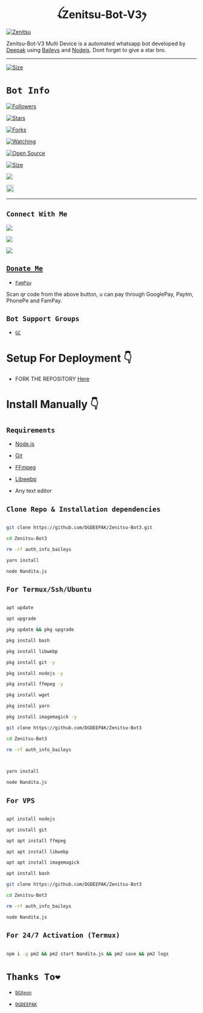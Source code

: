 <h1 align="center">ꪶZenitsu-Bot-V3ꫂ<br></h1>

<a href="https://ibb.co/7k1KVjd"><img src="https://i.ibb.co/RjDcPYk/Zenitsu.jpg" alt="Zenitsu" border="0"></a>

<p align="center">

Zenitsu-Bot-V3 Multi Device is a automated whatsapp bot developed by <a href="https://youtube.com/@dreamguydeepak" target="_blank">Deepak</a> using <a href="https://github.com/adiwajshing/Baileys" target="_blank">Baileys</a> and <a href="https://github.com/nodejs" target="_blank">Nodejs</a>. Dont forget to give a star bro.

</p>

------

<p align="center">

<a href="https://youtu.be/fVFn4fhz-F8"><img title="Size" src="https://img.shields.io/badge/Tutorial-Video-green"></a>

</p>

# ```Bot Info```

<p align="center">

<a href="https://github.com/DGDEEPAK/followers"><img title="Followers" src="https://img.shields.io/github/followers/DGDEEPAK?color=red&style=flat-square"></a>

<a href="https://github.com/DGDEEPAK/Zenitsu-Bot3/stargazers/"><img title="Stars" src="https://img.shields.io/github/stars/DGDEEPAK/Zenitsu-Bot3?color=blue&style=flat-square"></a>

<a href="https://github.com/DGDEEPAK/Zenitsu-Bot3/network/members"><img title="Forks" src="https://img.shields.io/github/forks/DGDEEPAK/Zenitsu-Bot3?color=red&style=flat-square"></a>

<a href="https://github.com/DGDEEPAK/Zenitsu-Bot3/watchers"><img title="Watching" src="https://img.shields.io/github/watchers/DGDEEPAK/Zenitsu-Bot3?label=Watchers&color=blue&style=flat-square"></a>

<a href="https://github.com/DGDEEPAK/Zenitsu-Bot3"><img title="Open Source" src="https://img.shields.io/badge/Author-Deepak.-red?v=103"></a>

<a href="https://github.com/DGDEEPAK/Zenitsu-Bot3/"><img title="Size" src="https://img.shields.io/github/repo-size/DGDEEPAK/Zenitsu-Bot3?style=flat-square&color=green"></a>

<a href="https://hits.seeyoufarm.com"><img src="https://hits.seeyoufarm.com/api/count/incr/badge.svg?url=https%3A%2F%2Fgithub.com%2FDGDEEPAK%2FZenitsu-Bot3&count_bg=%2379C83D&title_bg=%23555555&icon=probot.svg&icon_color=%2300FF6D&title=hits&edge_flat=false"/></a>

<a href="https://github.com/DGDEEPAK/Zenitsu-Bot3/graphs/commit-activity"><img height="20" src="https://img.shields.io/badge/Maintained%3F-yes-green.svg"></a>&nbsp;&nbsp;

   </p>

-------

## ```Connect With Me```

<p align="center">

<a href="https://wa.me/918348225320"><img src="https://img.shields.io/badge/Contact Deepak-25D366?style=for-the-badge&logo=whatsapp&logoColor=white" />

<a href="https://chat.whatsapp.com/KguOo9XsRTW2iESYuHzVX1"><img src="https://img.shields.io/badge/Join Official GC-25D366?style=for-the-badge&logo=whatsapp&logoColor=white" />

<a href="https://youtube.com/@dreamguydeepak"><img src="https://img.shields.io/badge/Subscribe Deepak-ff0000?style=for-the-badge&logo=youtube&logoColor=ff000000&link=https://youtube.com/@dreamguydeepak" /><br>

</p>

## ```Donate Me```

- [`FamPay`](https://i.ibb.co/j4dTYk3/IMG-20221229-WA0243.jpg)

<p align="left">

Scan qr code from the above button, u can pay through GooglePay, Paytm, PhonePe and FamPay.

</p>

## ```Bot Support Groups```

- [`GC`](https://chat.whatsapp.com/KguOo9XsRTW2iESYuHzVX1)

# Setup For Deployment 👇

- FORK THE REPOSITORY [Here](https://github.com/DGDEEPAK/Zenitsu-Bot3/fork)

# Install Manually 👇

## `Requirements`

* [Node.js](https://nodejs.org/en/)

* [Git](https://git-scm.com/downloads)

* [FFmpeg](https://github.com/BtbN/FFmpeg-Builds/releases/download/autobuild-2020-12-08-13-03/ffmpeg-n4.3.1-26-gca55240b8c-win64-gpl-4.3.zip)

* [Libwebp](https://developers.google.com/speed/webp/download)

* Any text editor

## `Clone Repo & Installation dependencies`

```bash

git clone https://github.com/DGDEEPAK/Zenitsu-Bot3.git

cd Zenitsu-Bot3

rm -rf auth_info_baileys

yarn install

node Nandita.js

```

## `For Termux/Ssh/Ubuntu`

```bash

apt update

apt upgrade

pkg update && pkg upgrade

pkg install bash

pkg install libwebp

pkg install git -y

pkg install nodejs -y 

pkg install ffmpeg -y 

pkg install wget

pkg install yarn

pkg install imagemagick -y

git clone https://github.com/DGDEEPAK/Zenitsu-Bot3

cd Zenitsu-Bot3

rm -rf auth_info_baileys

   

yarn install

node Nandita.js

```

## `For VPS`

```bash

apt install nodejs 

apt install git 

apt apt install ffmpeg 

apt apt install libwebp 

apt apt install imagemagick

apt install bash

git clone https://github.com/DGDEEPAK/Zenitsu-Bot3

cd Zenitsu-Bot3

rm -rf auth_info_baileys

node Nandita.js

```

## `For 24/7 Activation (Termux)`

```bash

npm i -g pm2 && pm2 start Nandita.js && pm2 save && pm2 logs

```

# `Thanks To❤️`

- [`DGXeon`](https://github.com/DGXeon)

- [`DGDEEPAK`](https://github.com/DGDEEPAK)
